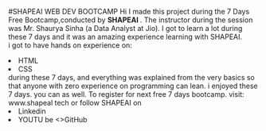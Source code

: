 #SHAPEAI WEB DEV BOOTCAMP 
Hi I made this project during the 7 Days Free Bootcamp,conducted by <b>SHAPEAI
  </b>.
 The instructor during the session was Mr. Shaurya Sinha (a Data Analyst at Jio). I got to
 learn a lot during these 7 days and it was an amazing experience learning with SHAPEAI.
 <br>i got to have hands on experience on:
 <li>HTML
  <li>CSS
  <br>during these 7 days, and everything was explained from the very basics so that anyone with zero experience on programming can lean.
    i enjoyed these 7 days. you can as well. To register for next free 7 days bootcamp. visit: www.shapeal tech or follow SHAPEAI on <li><a hret= "https://in.linkedin.com/company/shapeai">Linkedin<la> <li><a hret= "https://www.instagram.com/shape.al/?hl=en>Instagram</a> <li><a hret "https://www.youtube.com/channel/UCTUVDLTW9meuDXWcbmiSPOA>YOUTU be<la> <><a hret= "https://github.com/shapeai">GitHub</a>
